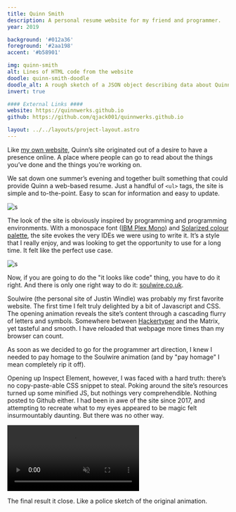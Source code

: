 ```yaml
---
title: Quinn Smith
description: A personal resume website for my friend and programmer.
year: 2019

background: '#012a36'
foreground: '#2aa198'
accent: '#b58901'

img: quinn-smith
alt: Lines of HTML code from the website
doodle: quinn-smith-doodle
doodle_alt: A rough sketch of a JSON object describing data about Quinn
invert: true

#### External Links ####
website: https://quinnwerks.github.io
github: https://github.com/qjack001/quinnwerks.github.io

layout: ../../layouts/project-layout.astro
---
```


Like [my own website](https:guinane.xyz/project/this-website), Quinn’s site originated out of a
desire to have a presence online. A place where people can go to read about the things you’ve done
and the things you’re working on.

We sat down one summer’s evening and together built something that could provide Quinn a web-based
resume. Just a handful of `<ul>` tags, the site is simple and to-the-point. Easy to scan for
information and easy to update.

<img src="/assets/quinn-smith-screenshot-01.png" alt="s"/>

The look of the site is obviously inspired by programming and programming environments. With a
monospace font ([IBM Plex Mono](https://www.ibm.com/plex/)) and
[Solarized colour palette](https://ethanschoonover.com/solarized/), the site evokes the very IDEs
we were using to write it. It’s a style that I really enjoy, and was looking to get the opportunity
to use for a long time. It felt like the perfect use case.

<img src="/assets/quinn-smith-collage.png" alt="s"/>

Now, if you are going to do the "it looks like code" thing, you have to do it right. And there is
only one right way to do it: [soulwire.co.uk](https://soulwire.co.uk).

Soulwire (the personal site of Justin Windle) was probably my first favorite website. The first
time I felt truly delighted by a bit of Javascript and CSS. The opening animation reveals the site’s
content through a cascading flurry of letters and symbols. Somewhere between
[Hackertyper](https://hackertyper.net) and the Matrix, yet tasteful and smooth. I have reloaded that
webpage more times than my browser can count.

As soon as we decided to go for the programmer art direction, I knew I needed to pay homage to the
Soulwire animation (and by "pay homage" I mean completely rip it off).

Opening up Inspect Element, however, I was faced with a hard truth: there’s no copy-paste-able CSS
snippet to steal. Poking around the site’s resources turned up some minified JS, but nothings very
comprehendible. Nothing posted to Github either. I had been in awe of the site since 2017, and
attempting to recreate what to my eyes appeared to be magic felt insurmountably daunting. But there
was no other way.

<video autoplay muted loop>
	<source src="/assets/video/quinn-smith-animation.webm" type="video/webm">
	<source src="/assets/video/quinn-smith-animation.mp4" type="video/mp4">
</video>

The final result it close. Like a police sketch of the original animation.

